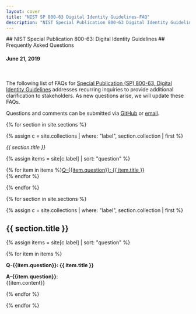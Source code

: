 ```yaml
---
layout: cover
title: "NIST SP 800-63 Digital Identity Guidelines-FAQ"
description: "NIST Special Publication 800-63 Digital Identity Guidelines-FAQ"
---
```

<section class="home home-title" markdown="1">

<div class="text-center" markdown="1">
## NIST Special Publication 800-63: Digital Identity Guidelines
## Frequently Asked Questions

#### June 21, 2019
<br>
</div>
</section>

<section class="home home-about" markdown="1">

The following list of FAQs for [Special Publication (SP) 800-63, Digital Identity Guidelines](https://pages.nist.gov/800-63-3/) addresses recurring inquiries to provide additional clarification to stakeholders. As new questions arise, we will update these FAQs.


Questions and comments can be submitted via [GitHub](https://github.com/usnistgov/800-63-FAQ/issues) or [email](mailto:dig-comments@nist.gov).
<br>


<div class="section-container" markdown="1">

<!-- Navigation -->

{% for section in site.sections %}

  {% assign c = site.collections | where: "label", section.collection | first %}

*{{ section.title }}*

{% assign items = site[c.label] | sort: "question" %}

  {% for item in items %}<a href="#q{{item.question | downcase}}">Q-{{item.question}}: {{ item.title }}</a>  
{% endfor %}

{% endfor %}
  
<!-- Content -->

{% for section in site.sections %}

  {% assign c = site.collections | where: "label", section.collection | first %}

## {{ section.title }}

{% assign items = site[c.label] | sort: "question" %}

  {% for item in items %}

<a name="q{{item.question | downcase}}"></a>**Q-{{item.question}}: {{ item.title }}**

**A-{{item.question}}**:  
{{item.content}}

  {% endfor %}

{% endfor %}


</div>

</section>

